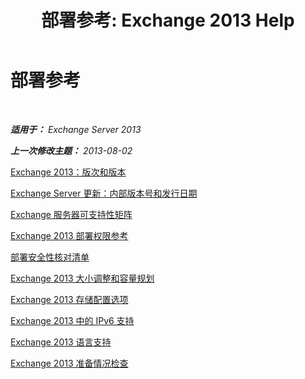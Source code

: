 ﻿---
title: '部署参考: Exchange 2013 Help'
TOCTitle: 部署参考
ms:assetid: 1999c070-1441-4605-b36b-118a5d78defe
ms:mtpsurl: https://technet.microsoft.com/zh-cn/library/JJ150490(v=EXCHG.150)
ms:contentKeyID: 50490112
ms.date: 01/11/2018
mtps_version: v=EXCHG.150
ms.translationtype: HT
---

# 部署参考

 

_**适用于：** Exchange Server 2013_

_**上一次修改主题：** 2013-08-02_

[Exchange 2013：版次和版本](exchange-2013-editions-and-versions-exchange-2013-help.md)

[Exchange Server 更新：内部版本号和发行日期](https://technet.microsoft.com/zh-cn/library/hh135098\(v=exchg.150\))

[Exchange 服务器可支持性矩阵](exchange-server-supportability-matrix-exchange-2013-help.md)

[Exchange 2013 部署权限参考](exchange-2013-deployment-permissions-reference-exchange-2013-help.md)

[部署安全性核对清单](deployment-security-checklist-exchange-2013-help.md)

[Exchange 2013 大小调整和容量规划](exchange-2013-sizing-and-capacity-planning-exchange-2013-help.md)

[Exchange 2013 存储配置选项](exchange-2013-storage-configuration-options-exchange-2013-help.md)

[Exchange 2013 中的 IPv6 支持](ipv6-support-in-exchange-2013-exchange-2013-help.md)

[Exchange 2013 语言支持](exchange-2013-language-support-exchange-2013-help.md)

[Exchange 2013 准备情况检查](exchange-2013-readiness-checks-exchange-2013-help.md)

